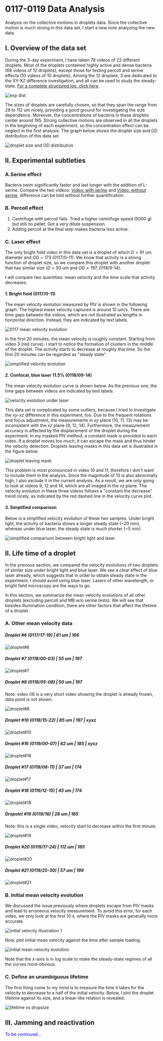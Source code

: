 # 0117-0119 Data Analysis

Analysis on the collective motions in droplets data. Since the collective motion is much strong in this data set, I start a new note analyzing the new data.

## I. Overview of the data set

During the 3-day experiment, I have taken 78 videos of 22 different droplets. Most of the droplets contained highly active and dense bacteria (68 videos of 12 droplets), except those for testing percoll and serine effects (10 videos of 10 droplets). Among the 12 droplets, 3 are dedicated to the XY-XZ difference investigation, and all can be used to study the steady-state. [For a complete structured log, click here](Data\structured_log\structured_log.ods).

![exp dist](../images/2022/01/exp-dist.svg)

The sizes of droplets are carefully chosen, so that they span the range from 28 to 112 um nicely, providing a good ground for investigating the size dependence. Moreover, the concentrations of bacteria in these droplets center around 185. Strong collective motions are observed in all the droplets in the beginning of each experiment, so the concentration effect can be neglect in the first analysis. The graph below shows the droplet size and OD distribution of this data set.

![droplet size and OD distribution](../images/2022/01/droplet-size-and-od-distribution.png)

## II. Experimental subtleties

### A.Serine effect

Bacteria swim significantly faster and last longer with the addition of L-serine. Compare the two videos: [Video: with serine](https://drive.google.com/open?id=13AmyeAelieYmGZzB1sTbPr1HU4LrCKRJ&authuser=liux3141%40umn.edu&usp=drive_fs) and [Video: without serine](https://drive.google.com/open?id=1S35GxkcylCAK8tRshJNpPtZJlCH9gpmc&authuser=liux3141%40umn.edu&usp=drive_fs), difference can be told without further quantification.

### B. Percoll effect

1. Centrifuge with percoll fails. Tried a higher centrifuge speed (5000 g) but still no pellet. Got a very dilute suspension.
2. Adding percoll at the final step makes bacteria less active.

### C. Laser effect

The only bright field video in this data set is a droplet of which $D=91$ um diameter and $OD=173$ (0117/0-11). We know that activity is a strong function of droplet size, so we compare this droplet with another droplet that has similar size ($D=93$ um and $OD=197$, 0118/9-14).

I will compare two quantities: mean velocity and the time scale that activity decreases.

#### 1. Bright field (0117/0-11)

The mean velocity evolution measured by PIV is shown in the following graph. The highest mean velocity captured is around 10 um/s. There are time gaps between the videos, which are not illustrated as lengths in horizontal direction. Instead, they are indicated by text labels.

![0117 mean velocity evolution](../images/2022/01/0117-mean-velocity-evolution.png)

In the first 20 minutes, the mean velocity is roughly constant. Starting from video 3 (red curve), I start to notice the formation of clusters in the middle of the droplet. The activity starts to decrease at roughly this time. So the first 20 minutes can be regarded as "steady state".

![simplified velocity evolution](../images/2022/01/simplified-velocity-evolution.png)

#### 2. Confocal, blue laser 11.5% (0118/09-14)

The mean velocity evolution curve is shown below. As the previous one, the time gaps between videos are indicated by text labels.

![velocity evolution under laser](../images/2022/01/velocity-evolution-under-laser.png)

This data set is complicated by some outliers, because I tried to investigate the $xy$-$xz$ difference in this experiment, too. Due to the frequent rotations and focus adjustment, the measurements in $xy$ plane (10, 11, 13) may be inconsistent with the $xz$ plane (9, 12, 14). Furthermore, the measurement accuracy is affected by the displacement of the droplet during the experiment. In my masked PIV method, a constant mask is provided to each video. If a droplet moves too much, it can escape the mask and thus hinder the velocity detection. Droplets leaving masks in this data set is illustrated in the figure below.

![droplet leaving mask](../images/2022/01/droplet-leaving-mask.svg)

This problem is most pronounced in video 10 and 11, therefore I don't want to include them in the analysis. Since the magnitude of 13 is also abnormally high, I also exclude it in the current analysis. As a result, we are only going to look at videos 9, 12 and 14, which are all imaged in the $xz$ plane. The velocity evolution in these three videos follows a "constant the decrease" trend nicely, as indicated by the red dashed line in the velocity curve plot.

#### 3. Simplified comparison

Below is a simplified velocity evolution of these two samples. Under bright light, the activity of bacteria shows a longer steady state (~20 min), whereas under blue laser, the steady state is much shorter (~5 min).

![simplified comparison between bright light and laser](../images/2022/01/simplified-comparison-between-bright-light-and-laser.png)


## II. Life time of a droplet
In the previous section, we compared the velocity evolutions of two droplets of similar size under bright light and blue laser. We see a clear effect of blue laser already, which suggests that in order to obtain steady state in the experiment, I should avoid using blue laser. Lasers of other wavelength, or bright field microscopy are the ways to go.

In this section, we summarize the mean velocity evolutions of all other droplets (excluding percoll and MB w/o serine tests). We will see that besides illumination condition, there are other factors that affect the lifetime of a droplet.

### A. Other mean velocity data

##### Droplet #6 (0117/17-19) | 61 um | 166
![droplet#6](../images/2022/01/droplet-6.png)

##### Droplet #7 (0118/00-03) | 55 um | 197
![droplet#7](../images/2022/01/droplet-7.png)

##### Droplet #8 (0118/05-08) | 50 um | 197
Note: video 08 is a very short video showing the droplet is already frozen, data point is not shown.

![droplet#8](../images/2022/01/droplet-8.png)

##### Droplet #10 (0118/15-22) | 85 um | 197 | xyxz
![droplet#10](../images/2022/01/droplet-10.png)

##### Droplet #16 (0119/00-07) | 62 um | 185 | xyxz
![droplet#16](../images/2022/01/droplet-16.png)

##### Droplet #17 (0119/08-11) | 37 um | 174
![droplet#17](../images/2022/01/droplet-17.png)

##### Droplet #18 (0119/12-15) | 45 um | 174
![droplet#18](../images/2022/01/droplet-18.png)

##### Dropolet #19 (0119/16) | 28 um | 185
Note: this is a single video, velocity start to decrease within the first minute.

![droplet#19](../images/2022/01/droplet-19.png)

##### Droplet #20 (0119/17-24) | 112 um | 185
![droplet#20](../images/2022/01/droplet-20.png)

##### Droplet #21 (0119/25-30) | 57 um | 199
![droplet#21](../images/2022/01/droplet-21.png)


### B. Initial mean velocity evolution

We discussed the issue previously where droplets escape from PIV masks and lead to erroneous velocity measurement. To avoid this error, for each video, we only look at the first 10 s, where the PIV masks are generally more accurate.

![initial velocity illustration 1](../images/2022/01/initial-velocity-illustration-1.png)

Now, plot initial mean velocity against the time after sample loading.

![initial mean velocity evolutino](../images/2022/01/initial-mean-velocity-evolutino.png)

Note that the $x$-axis is in log scale to make the steady-state regimes of all the curves more obvious.

### C. Define an unambiguous lifetime

The first thing come to my mind is to measure the time it takes for the velocity to decrease to a half of the initial velocity. Below, I plot the droplet lifetime against its size, and a linear-like relation is revealed.

![lifetime vs dropsize](../images/2022/01/lifetime-vs-dropsize.png)

## III. Jamming and reactivation

<font color="blue">To be continued...</font>
